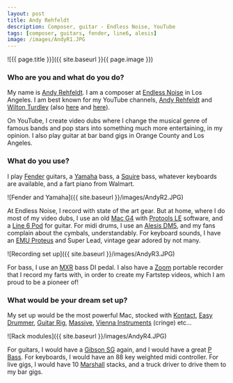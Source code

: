 ```yaml
---
layout: post
title: Andy Rehfeldt
description: Composer, guitar - Endless Noise, YouTube
tags: [composer, guitars, fender, line6, alesis]
image: /images/AndyR1.JPG
---
```


![{{ page.title }}]({{ site.baseurl }}{{ page.image }})

### Who are you and what do you do?

My name is [Andy Rehfeldt](http://www.andyrehfeldt.com/).  I am a composer at [Endless Noise](http://www.endlessnoise.com/) in Los Angeles.  I am best known for my YouTube channels, [Andy Rehfeldt](https://www.youtube.com/user/AndyRehfeldt) and [Wilton Turdley](https://www.youtube.com/user/WiltonTurdley) (also [here](https://vimeo.com/user14729802) and [here](https://www.youtube.com/channel/UCh91VOXtc1_J7GNWkqIbSJg)).

On YouTube, I create video dubs where I change the musical genre of famous bands and pop stars into something much more entertaining, in my opinion. I also play guitar at bar band gigs in Orange County and Los Angeles.

### What do you use?

I play [Fender](http://www.fender.com/) guitars, a [Yamaha](http://uk.yamaha.com/en/products/musical-instruments/guitars-basses/el-basses/) bass, a [Squire](http://www.squierguitars.com/) bass, whatever keyboards are available, and a fart piano from Walmart.

![Fender and Yamaha]({{ site.baseurl }}/images/AndyR2.JPG)

At Endless Noise, I record with state of the art gear.  But at home, where I do most of my video dubs, I use an old [Mac G4](https://en.wikipedia.org/wiki/Power_Mac_G4) with [Protools LE](http://www.avid.com/UK/products/family/Pro-Tools) software, and a [Line 6 Pod](http://uk.line6.com/pod/) for guitar.  For midi drums, I use an [Alesis DM5](http://www.alesis.com/dm5), and my fans complain about the cymbals, understandably. For keyboard sounds, I have an [EMU Proteus](http://www.vintagesynth.com/emu/proteus.php) and Super Lead, vintage gear adored by not many.

![Recording set up]({{ site.baseurl }}/images/AndyR3.JPG)

For bass, I use an [MXR](http://www.jimdunlop.com/product/m80-bass-di) bass DI pedal.  I also have a [Zoom](https://www.zoom.co.jp/) portable recorder that I record my farts with, in order to create my Fartstep videos, which I am proud to be a pioneer of!

### What would be your dream set up?

My set up would be the most powerful Mac, stocked with [Kontact](http://www.native-instruments.com/en/products/komplete/samplers/kontakt-5/), [Easy Drummer](https://www.toontrack.com/product/ezdrummer-2/), [Guitar Rig](http://www.native-instruments.com/en/products/komplete/guitar/guitar-rig-5-pro/), [Massive](http://www.native-instruments.com/en/products/komplete/synths/massive/), [Vienna Instruments](https://www.vsl.co.at/en/Products/Instruments#!Instruments_Overview) (cringe) etc…

![Rack modules]({{ site.baseurl }}/images/AndyR4.JPG)

For guitars, I would have a [Gibson SG](http://www.gibson.com/Products/Electric-Guitars/SG.aspx) again, and I would have a great [P Bass](http://intl.fender.com/en-GB/basses/precision-bass/). For keyboards, I would have an 88 key weighted midi controller. For live gigs, I would have 10 [Marshall](https://marshallamps.com/) stacks, and a truck driver to drive them to my bar gigs.
